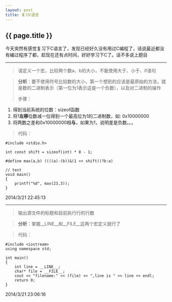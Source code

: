```yaml
---
layout: post
title: 复习C语言
---
```


{{ page.title }}
---------------------
今天突然有感觉复习下C语言了，发现已经好久没有用过C编程了，话说最近都没有编过程序了都，趁现在还有点时间，好好学习下C了。话不多说上题目

---------------------
> 请定义一个宏，比较两个数a、b的大小，不能使用大于、小于、if语句

>**分析**：要不使用符号比较数的大小，第一个想到的应该是最原始的方法，就是数的二进制表示（第一位为1表示这是一个负数），以及对二进制的操作
>
>步骤：
>>
 1. 得到当前系统的位数：sizeof函数
 2. 将1**左移**位数减一位得到一个最高位为1的二进制数，如: 0x10000000
 3. 将两数之差和0x10000000相**与**，如果为1，说明差是负数。。。

>代码：

	#include <stdio.h>
	
	int const shift = sizeof(int) * 8 - 1;

	#define max(a,b) ((((a)-(b))&(1 << shift))?b:a)
	
	// test
	void main()
	{
		printf("%d", max(23,3));
	}

2014/3/21 22:45:13 

--------------------
> 输出源文件的标题和目前执行行的行数

> **分析**：掌握__LINE__和__FILE__这两个宏定义就行了

>代码：
>
	#include <iostream>
	using namespace std;
>	
	int main()
	{
		int line = __LINE__;
		char* file = __FILE__;
		cout << "filename:" << (file) << ",line is " << line << endl;
		return 0;
	}
2014/3/21 23:06:16 